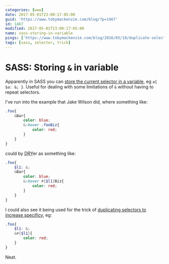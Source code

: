 ```yaml
---
categories: [www]
date: 2017-05-01T23:00:17-05:00
guid: 'https://www.tobymackenzie.com/blog/?p=1467'
id: 1467
modified: 2017-05-01T23:00:17-05:00
name: sass-storing-in-variable
pings: ['https://www.tobymackenzie.com/blog/2016/05/10/duplicate-selectors-increase-specificity/']
tags: [sass, selector, trick]
---
```


SASS: Storing `&` in variable
=============================

Apparently in SASS you can [store the current selector in a variable](https://medium.com/@jakobud/how-to-do-sass-grandparent-selectors-b8666dcaf961), eg `a{ $a: &; }`.  Useful for dealing with some limitations of `&` without having to repeat selectors.

<!--more-->

I've run into the example that Jake Wilson did, where something like:

``` scss
.foo{
	&Bar{
		color: blue;
		&:hover .fooBiz{
			color: red;
		}
	}
}
```

could by <abbr title="don't repeat yourself">DRY</abbr>er as something like:

``` scss
.foo{
	$l1: &;
	&Bar{
		color: blue;
		&:hover #{$l1}Biz{
			color: red;
		}
	}
}
```

I could also see it being used for the trick of [duplicating selectors to increase specificy](https://www.tobymackenzie.com/blog/2016/05/10/duplicate-selectors-increase-specificity/), eg:

``` scss
.foo{
	$l1: &;
	&#{$l1}{
		color: red;
	}
}
```

Neat.

